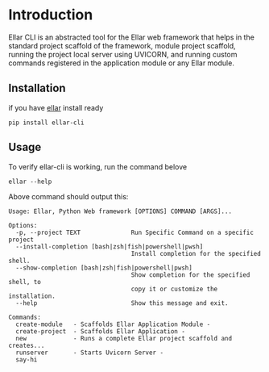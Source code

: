 
# Introduction
Ellar CLI is an abstracted tool for the Ellar web framework that helps in the standard project scaffold of the 
framework, module project scaffold, running the project local server using UVICORN, and running custom commands registered in the application module or any Ellar module.

## Installation
if you have [ellar](https://github.com/eadwinCode/ellar) install ready
```
pip install ellar-cli
```

## Usage
To verify ellar-cli is working, run the command belove
```shell
ellar --help
```
Above command should output this:
```
Usage: Ellar, Python Web framework [OPTIONS] COMMAND [ARGS]...

Options:
  -p, --project TEXT              Run Specific Command on a specific project
  --install-completion [bash|zsh|fish|powershell|pwsh]
                                  Install completion for the specified shell.
  --show-completion [bash|zsh|fish|powershell|pwsh]
                                  Show completion for the specified shell, to
                                  copy it or customize the installation.
  --help                          Show this message and exit.

Commands:
  create-module   - Scaffolds Ellar Application Module -
  create-project  - Scaffolds Ellar Application -
  new             - Runs a complete Ellar project scaffold and creates...
  runserver       - Starts Uvicorn Server -
  say-hi

```
